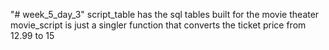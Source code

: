 "# week_5_day_3" 
script_table has the sql tables built for the movie theater
movie_script is just a singler function that converts the ticket price from 12.99 to 15